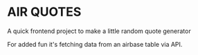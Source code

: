# AIR QUOTES

A quick frontend project to make a little random quote generator

For added fun it's fetching data from an airbase table via API.
